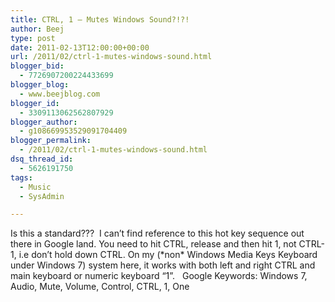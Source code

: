 ```yaml
---
title: CTRL, 1 – Mutes Windows Sound?!?!
author: Beej
type: post
date: 2011-02-13T12:00:00+00:00
url: /2011/02/ctrl-1-mutes-windows-sound.html
blogger_bid:
  - 7726907200224433699
blogger_blog:
  - www.beejblog.com
blogger_id:
  - 3309113062562807929
blogger_author:
  - g108669953529091704409
blogger_permalink:
  - /2011/02/ctrl-1-mutes-windows-sound.html
dsq_thread_id:
  - 5626191750
tags:
  - Music
  - SysAdmin

---
```

Is this a standard???&#160; I can’t find reference to this hot key sequence out there in Google land. You need to hit CTRL, release and then hit 1, not CTRL-1, i.e don’t hold down CTRL. On my (\*non\* Windows Media Keys Keyboard under Windows 7) system here, it works with both left and right CTRL and main keyboard or numeric keyboard “1”. &#160; Google Keywords: Windows 7, Audio, Mute, Volume, Control, CTRL, 1, One